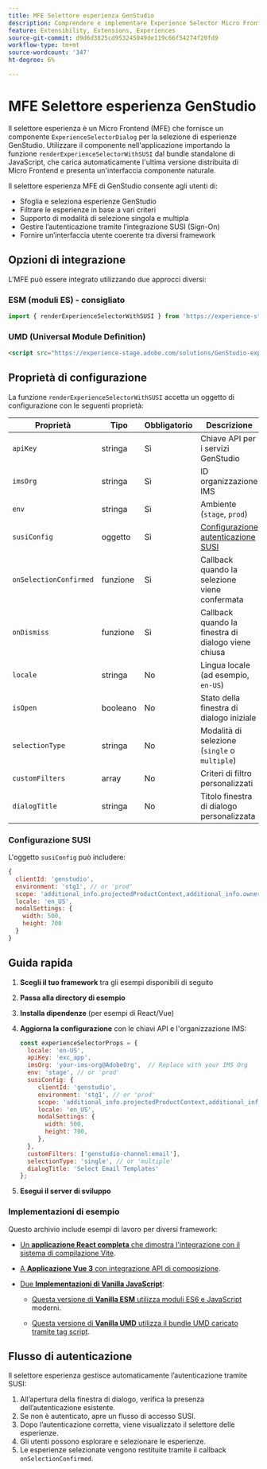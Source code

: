 ```yaml
---
title: MFE Selettore esperienza GenStudio
description: Comprendere e implementare Experience Selector Micro FrontEnd per le app e i componenti aggiuntivi GenStudio.
feature: Extensibility, Extensions, Experiences
source-git-commit: d9d6d3825cd953245049de119c66f54274f20fd9
workflow-type: tm+mt
source-wordcount: '347'
ht-degree: 6%

---
```


# MFE Selettore esperienza GenStudio

Il selettore esperienza è un Micro Frontend (MFE) che fornisce un componente `ExperienceSelectorDialog` per la selezione di esperienze GenStudio. Utilizzare il componente nell&#39;applicazione importando la funzione `renderExperienceSelectorWithSUSI` dal bundle standalone di JavaScript, che carica automaticamente l&#39;ultima versione distribuita di Micro Frontend e presenta un&#39;interfaccia componente naturale.

Il selettore esperienza MFE di GenStudio consente agli utenti di:

- Sfoglia e seleziona esperienze GenStudio
- Filtrare le esperienze in base a vari criteri
- Supporto di modalità di selezione singola e multipla
- Gestire l’autenticazione tramite l’integrazione SUSI (Sign-On)
- Fornire un’interfaccia utente coerente tra diversi framework

## Opzioni di integrazione

L’MFE può essere integrato utilizzando due approcci diversi:

### ESM (moduli ES) - consigliato

```javascript
import { renderExperienceSelectorWithSUSI } from 'https://experience-stage.adobe.com/solutions/GenStudio-experience-selector-mfe/static-assets/resources/@genstudio/experience-selector/esm/standalone.js';
```

### UMD (Universal Module Definition)

```html
<script src="https://experience-stage.adobe.com/solutions/GenStudio-experience-selector-mfe/static-assets/resources/@genstudio/experience-selector/umd/standalone.js"></script>
```

## Proprietà di configurazione

La funzione `renderExperienceSelectorWithSUSI` accetta un oggetto di configurazione con le seguenti proprietà:

| Proprietà | Tipo | Obbligatorio | Descrizione |
|----------|------|----------|-------------|
| `apiKey` | stringa | Sì | Chiave API per i servizi GenStudio |
| `imsOrg` | stringa | Sì | ID organizzazione IMS |
| `env` | stringa | Sì | Ambiente (`stage`, `prod`) |
| `susiConfig` | oggetto | Sì | [Configurazione autenticazione SUSI](#susi-configuration) |
| `onSelectionConfirmed` | funzione | Sì | Callback quando la selezione viene confermata |
| `onDismiss` | funzione | Sì | Callback quando la finestra di dialogo viene chiusa |
| `locale` | stringa | No | Lingua locale (ad esempio, `en-US`) |
| `isOpen` | booleano | No | Stato della finestra di dialogo iniziale |
| `selectionType` | stringa | No | Modalità di selezione (`single` o `multiple`) |
| `customFilters` | array | No | Criteri di filtro personalizzati |
| `dialogTitle` | stringa | No | Titolo finestra di dialogo personalizzata |

### Configurazione SUSI

L&#39;oggetto `susiConfig` può includere:

```javascript
{
  clientId: 'genstudio',
  environment: 'stg1', // or 'prod'
  scope: 'additional_info.projectedProductContext,additional_info.ownerOrg,AdobeID,openid,session,read_organizations,ab.manage',
  locale: 'en_US',
  modalSettings: {
    width: 500,
    height: 700
  }
}
```

## Guida rapida

1. **Scegli il tuo framework** tra gli esempi disponibili di seguito
1. **Passa alla directory di esempio**
1. **Installa dipendenze** (per esempi di React/Vue)
1. **Aggiorna la configurazione** con le chiavi API e l&#39;organizzazione IMS:

   ```javascript
   const experienceSelectorProps = {
     locale: 'en-US',
     apiKey: 'exc_app',           
     imsOrg: 'your-ims-org@AdobeOrg',  // Replace with your IMS Org
     env: 'stage', // or 'prod'
     susiConfig: {
        clientId: 'genstudio',
        environment: 'stg1', // or 'prod'
        scope: 'additional_info.projectedProductContext,additional_info.ownerOrg,AdobeID,openid,session,read_organizations,ab.manage',
        locale: 'en_US',
        modalSettings: {
          width: 500,
          height: 700,
        },
     },
     customFilters: ['genstudio-channel:email'],
     selectionType: 'single', // or 'multiple'
     dialogTitle: 'Select Email Templates'
   };
   ```

1. **Esegui il server di sviluppo**

### Implementazioni di esempio

Questo archivio include esempi di lavoro per diversi framework:

- [Un **applicazione React completa** che dimostra l&#39;integrazione con il sistema di compilazione Vite](https://github.com/adobe/genstudio-extensibility-examples/tree/main/genstudio-experience-selector-mfe/react-js).

- [A **Applicazione Vue 3** con integrazione API di composizione](https://github.com/adobe/genstudio-extensibility-examples/tree/main/genstudio-experience-selector-mfe/vue-js).

- [Due **Implementazioni di Vanilla JavaScript**](https://github.com/adobe/genstudio-extensibility-examples/tree/main/genstudio-experience-selector-mfe/vanilla-js):

   - [Questa versione di **Vanilla ESM** utilizza moduli ES6 e JavaScript](https://github.com/adobe/genstudio-extensibility-examples/tree/main/genstudio-experience-selector-mfe/vanilla-js/vanilla-esm) moderni.

   - [Questa versione di **Vanilla UMD** utilizza il bundle UMD caricato tramite tag script](https://github.com/adobe/genstudio-extensibility-examples/tree/main/genstudio-experience-selector-mfe/vanilla-js/vanilla-umd-global-var).

## Flusso di autenticazione

Il selettore esperienza gestisce automaticamente l’autenticazione tramite SUSI:

1. All’apertura della finestra di dialogo, verifica la presenza dell’autenticazione esistente.
1. Se non è autenticato, apre un flusso di accesso SUSI.
1. Dopo l’autenticazione corretta, viene visualizzato il selettore delle esperienze.
1. Gli utenti possono esplorare e selezionare le esperienze.
1. Le esperienze selezionate vengono restituite tramite il callback `onSelectionConfirmed`.
